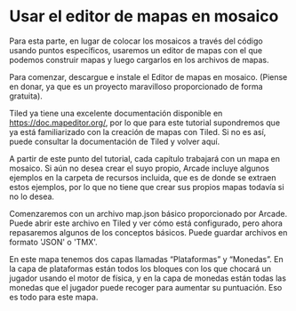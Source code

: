 # Usar el editor de mapas en mosaico

Para esta parte, en lugar de colocar los mosaicos a través del código usando puntos específicos, usaremos un editor de mapas con el que podemos construir mapas y luego cargarlos en los archivos de mapas.

Para comenzar, descargue e instale el Editor de mapas en mosaico. (Piense en donar, ya que es un proyecto maravilloso proporcionado de forma gratuita).

Tiled ya tiene una excelente documentación disponible en https://doc.mapeditor.org/, por lo que para este tutorial supondremos que ya está familiarizado con la creación de mapas con Tiled. Si no es así, puede consultar la documentación de Tiled y volver aquí.

A partir de este punto del tutorial, cada capítulo trabajará con un mapa en mosaico. Si aún no desea crear el suyo propio, Arcade incluye algunos ejemplos en la carpeta de recursos incluida, que es de donde se extraen estos ejemplos, por lo que no tiene que crear sus propios mapas todavía si no lo desea.

Comenzaremos con un archivo map.json básico proporcionado por Arcade. Puede abrir este archivo en Tiled y ver cómo está configurado, pero ahora repasaremos algunos de los conceptos básicos. Puede guardar archivos en formato 'JSON' o 'TMX'.

En este mapa tenemos dos capas llamadas “Plataformas” y “Monedas”. En la capa de plataformas están todos los bloques con los que chocará un jugador usando el motor de física, y en la capa de monedas están todas las monedas que el jugador puede recoger para aumentar su puntuación. Eso es todo para este mapa.